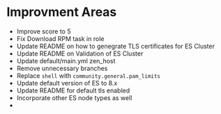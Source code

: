 # Improvment Areas

- Improve score to 5
- Fix Download RPM task in role
- Update README on how to genegrate TLS certificates for ES Cluster
- Update README on Validation of ES Cluster
- Update default/main.yml zen_host
- Remove unnecessary branches
- Replace ```shell``` with ```community.general.pam_limits```
- Update default version of ES to 8.x
- Update README for default tls enabled
- Incorporate other ES node types as well
- 